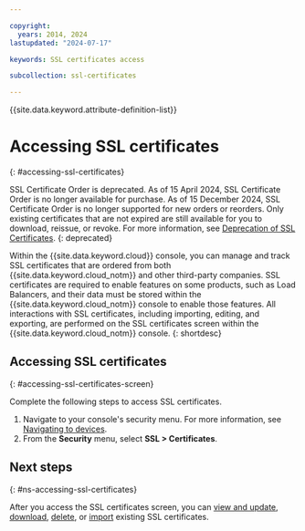```yaml
---

copyright:
  years: 2014, 2024
lastupdated: "2024-07-17"

keywords: SSL certificates access

subcollection: ssl-certificates

---
```


{{site.data.keyword.attribute-definition-list}}

# Accessing SSL certificates
{: #accessing-ssl-certificates}

SSL Certificate Order is deprecated. As of 15 April 2024, SSL Certificate Order is no longer available for purchase. As of 15 December 2024, SSL Certificate Order is no longer supported for new orders or reorders. Only existing certificates that are not expired are still available for you to download, reissue, or revoke. For more information, see [Deprecation of SSL Certificates](/docs/ssl-certificates?topic=ssl-certificates-navigating-devices).
{: deprecated}

Within the {{site.data.keyword.cloud}} console, you can manage and track SSL certificates that are ordered from both {{site.data.keyword.cloud_notm}} and other third-party companies. SSL certificates are required to enable features on some products, such as Load Balancers, and their data must be stored within the {{site.data.keyword.cloud_notm}} console to enable those features. All interactions with SSL certificates, including importing, editing, and exporting, are performed on the SSL certificates screen within the {{site.data.keyword.cloud_notm}} console.
{: shortdesc}

## Accessing SSL certificates
{: #accessing-ssl-certificates-screen}

Complete the following steps to access SSL certificates.

1. Navigate to your console's security menu. For more information, see [Navigating to devices](/docs/ssl-certificates?topic=ssl-certificates-navigating-devices).
2. From the **Security** menu, select **SSL > Certificates**.

## Next steps
{: #ns-accessing-ssl-certificates}

After you access the SSL certificates screen, you can [view and update](/docs/ssl-certificates?topic=ssl-certificates-viewing-and-updating-ssl-certificates#viewing-and-updating-ssl-certificates), [download](/docs/ssl-certificates?topic=ssl-certificates-downloading-ssl-certificate-details), [delete](/docs/ssl-certificates?topic=ssl-certificates-deleting-ssl-certificates), or [import](/docs/ssl-certificates?topic=ssl-certificates-importing-ssl-certificates) existing SSL certificates.
